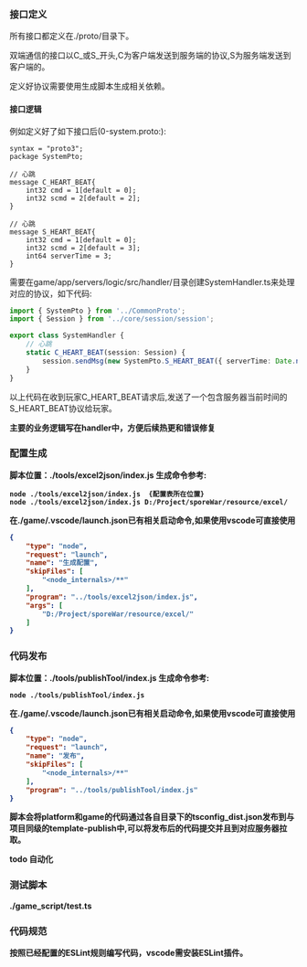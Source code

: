 ### 接口定义
所有接口都定义在./proto/目录下。

双端通信的接口以C_或S_开头,C为客户端发送到服务端的协议,S为服务端发送到客户端的。

定义好协议需要使用生成脚本生成相关依赖。

#### 接口逻辑
例如定义好了如下接口后(0-system.proto:):
```
syntax = "proto3";
package SystemPto;

// 心跳
message C_HEART_BEAT{
	int32 cmd = 1[default = 0]; 
	int32 scmd = 2[default = 2];
}

// 心跳
message S_HEART_BEAT{
	int32 cmd = 1[default = 0]; 
	int32 scmd = 2[default = 3];
	int64 serverTime = 3;
}
```

需要在game/app/servers/logic/src/handler/目录创建SystemHandler.ts来处理对应的协议，如下代码:
``` typescript
import { SystemPto } from '../CommonProto';
import { Session } from '../core/session/session';

export class SystemHandler {
    // 心跳
    static C_HEART_BEAT(session: Session) {
        session.sendMsg(new SystemPto.S_HEART_BEAT({ serverTime: Date.now() }));
    }
}
```
以上代码在收到玩家C_HEART_BEAT请求后,发送了一个包含服务器当前时间的S_HEART_BEAT协议给玩家。

<b color='0x000000'>主要的业务逻辑写在handler中，方便后续热更和错误修复<b>

### 配置生成

脚本位置：./tools/excel2json/index.js 
生成命令参考:
```
node ./tools/excel2json/index.js  {配置表所在位置}
node ./tools/excel2json/index.js D:/Project/sporeWar/resource/excel/
```

在./game/.vscode/launch.json已有相关启动命令,如果使用vscode可直接使用
``` json
{
    "type": "node",
    "request": "launch",
    "name": "生成配置",
    "skipFiles": [
        "<node_internals>/**"
    ],
    "program": "../tools/excel2json/index.js",
    "args": [
        "D:/Project/sporeWar/resource/excel/"
    ]
}
```

### 代码发布
脚本位置：./tools/publishTool/index.js 
生成命令参考:
```
node ./tools/publishTool/index.js
```

在./game/.vscode/launch.json已有相关启动命令,如果使用vscode可直接使用
``` json
{
    "type": "node",
    "request": "launch",
    "name": "发布",
    "skipFiles": [
        "<node_internals>/**"
    ],
    "program": "../tools/publishTool/index.js"
}
```

脚本会将platform和game的代码通过各自目录下的tsconfig_dist.json发布到与项目同级的template-publish中,可以将发布后的代码提交并且到对应服务器拉取。

todo 自动化

### 测试脚本
./game_script/test.ts

### 代码规范
按照已经配置的ESLint规则编写代码，vscode需安装ESLint插件。
